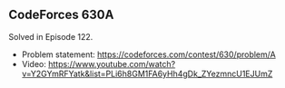 ## CodeForces 630A

Solved in Episode 122.

- Problem statement: https://codeforces.com/contest/630/problem/A
- Video: https://www.youtube.com/watch?v=Y2GYmRFYatk&list=PLi6h8GM1FA6yHh4gDk_ZYezmncU1EJUmZ
